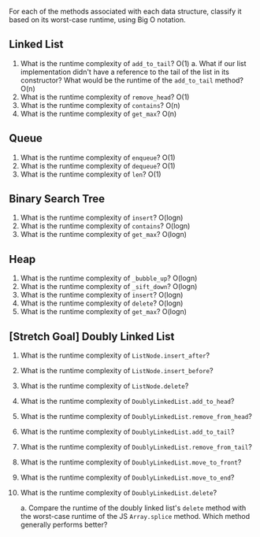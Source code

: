 For each of the methods associated with each data structure, classify it based on its worst-case runtime, using Big O notation.

## Linked List

1. What is the runtime complexity of `add_to_tail`?
  O(1)
    a. What if our list implementation didn't have a reference to the tail of the list in its constructor? 
    What would be the runtime of the `add_to_tail` method?
  O(n)
2. What is the runtime complexity of `remove_head`?
  O(1)
3. What is the runtime complexity of `contains`?
  O(n)
4. What is the runtime complexity of `get_max`?
  O(n)
## Queue

1. What is the runtime complexity of `enqueue`?
  O(1)
2. What is the runtime complexity of `dequeue`?
  O(1)
3. What is the runtime complexity of `len`?
  O(1)
## Binary Search Tree

1. What is the runtime complexity of `insert`? 
  O(logn)
2. What is the runtime complexity of `contains`?
  O(logn)
3. What is the runtime complexity of `get_max`? 
  O(logn)
## Heap

1. What is the runtime complexity of `_bubble_up`?
  O(logn)
2. What is the runtime complexity of `_sift_down`?
  O(logn)
3. What is the runtime complexity of `insert`?
  O(logn)
4. What is the runtime complexity of `delete`?
  O(logn)
5. What is the runtime complexity of `get_max`?
  O(logn)
## [Stretch Goal] Doubly Linked List

1. What is the runtime complexity of `ListNode.insert_after`?

2. What is the runtime complexity of `ListNode.insert_before`?

3. What is the runtime complexity of `ListNode.delete`?

4. What is the runtime complexity of `DoublyLinkedList.add_to_head`?

5. What is the runtime complexity of `DoublyLinkedList.remove_from_head`?

6. What is the runtime complexity of `DoublyLinkedList.add_to_tail`?

7. What is the runtime complexity of `DoublyLinkedList.remove_from_tail`?

8. What is the runtime complexity of `DoublyLinkedList.move_to_front`?

9. What is the runtime complexity of `DoublyLinkedList.move_to_end`?

10. What is the runtime complexity of `DoublyLinkedList.delete`?

    a. Compare the runtime of the doubly linked list's `delete` method with the worst-case runtime of the JS `Array.splice` method. Which method generally performs better?